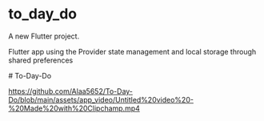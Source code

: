 # to_day_do

A new Flutter project.

Flutter app using the Provider state management and local storage through shared preferences

#   T o - D a y - D o 

https://github.com/Alaa5652/To-Day-Do/blob/main/assets/app_video/Untitled%20video%20-%20Made%20with%20Clipchamp.mp4
 
 
